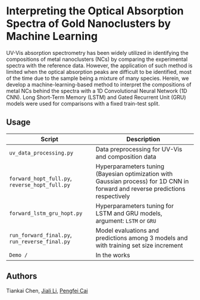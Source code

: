 # Interpreting the Optical Absorption Spectra of Gold Nanoclusters by Machine Learning

UV-Vis absorption spectrometry has been widely utilized in identifying the compositions of metal nanoclusters (NCs) by comparing the experimental spectra with the reference data. However, the application of such method is limited when the optical absorption peaks are difficult to be identified, most of the time due to the sample being a mixture of many species. Herein, we develop a machine-learning-based method to interpret the compositions of metal NCs behind the spectra with a 1D Convolutional Neural Network (1D CNN). Long Short-Term Memory (LSTM) and Gated Recurrent Unit (GRU) models were used for comparisons with a fixed train-test split.

## Usage 
| Script | Description |
| ------------- | ------------------------------ |
| `uv_data_processing.py` | Data preprocessing for UV-Vis and composition data |
| `forward_hopt_full.py`, `reverse_hopt_full.py` | Hyperparameters tuning (Bayesian optimization with Gaussian process) for 1D CNN in forward and reverse predictions respectively |
| `forward_lstm_gru_hopt.py` | Hyperparameters tuning for LSTM and GRU models, argument: `LSTM` or `GRU`|
| `run_forward_final.py`, `run_reverse_final.py`| Model evaluations and predictions among 3 models and with training set size increment |
| `Demo / ` | In the works |

## Authors
Tiankai Chen, [Jiali Li](https://github.com/jiali1025), [Pengfei Cai](https://github.com/cpfpengfei)